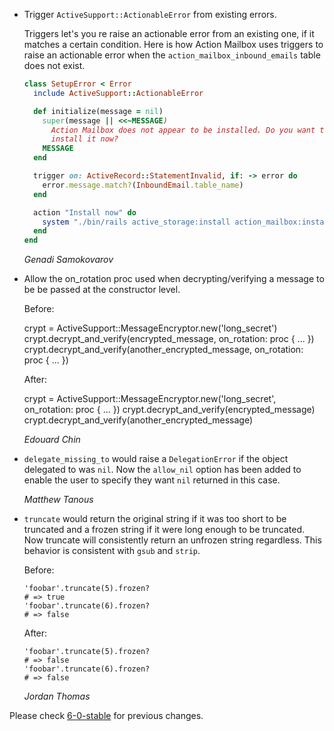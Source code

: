 *   Trigger `ActiveSupport::ActionableError` from existing errors.

    Triggers let's you re raise an actionable error from an existing one, if it
    matches a certain condition. Here is how Action Mailbox uses triggers to
    raise an actionable error when the `action_mailbox_inbound_emails` table
    does not exist.

    ```ruby
    class SetupError < Error
      include ActiveSupport::ActionableError

      def initialize(message = nil)
        super(message || <<~MESSAGE)
          Action Mailbox does not appear to be installed. Do you want to
          install it now?
        MESSAGE
      end

      trigger on: ActiveRecord::StatementInvalid, if: -> error do
        error.message.match?(InboundEmail.table_name)
      end

      action "Install now" do
        system "./bin/rails active_storage:install action_mailbox:install db:migrate"
      end
    end
    ```

    *Genadi Samokovarov*

*   Allow the on_rotation proc used when decrypting/verifying a message to be
    be passed at the constructor level.

    Before:

	crypt = ActiveSupport::MessageEncryptor.new('long_secret')
	crypt.decrypt_and_verify(encrypted_message, on_rotation: proc { ... })
	crypt.decrypt_and_verify(another_encrypted_message, on_rotation: proc { ... })

    After:

	crypt = ActiveSupport::MessageEncryptor.new('long_secret', on_rotation: proc { ... })
	crypt.decrypt_and_verify(encrypted_message)
	crypt.decrypt_and_verify(another_encrypted_message)

    *Edouard Chin*

*   `delegate_missing_to` would raise a `DelegationError` if the object
    delegated to was `nil`. Now the `allow_nil` option has been added to enable
    the user to specify they want `nil` returned in this case.

    *Matthew Tanous*

*   `truncate` would return the original string if it was too short to be truncated
    and a frozen string if it were long enough to be truncated. Now truncate will
    consistently return an unfrozen string regardless. This behavior is consistent
    with `gsub` and `strip`.

    Before:

        'foobar'.truncate(5).frozen?
        # => true
        'foobar'.truncate(6).frozen?
        # => false

    After:

        'foobar'.truncate(5).frozen?
        # => false
        'foobar'.truncate(6).frozen?
        # => false

    *Jordan Thomas*


Please check [6-0-stable](https://github.com/rails/rails/blob/6-0-stable/activesupport/CHANGELOG.md) for previous changes.
